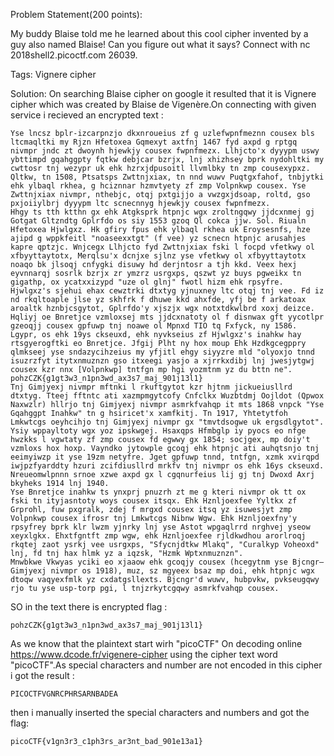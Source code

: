 Problem Statement(200 points):

My buddy Blaise told me he learned about this cool cipher invented by a guy also named Blaise! Can you figure out what it says? Connect with nc 2018shell2.picoctf.com 26039.

Tags: Vignere cipher

Solution:
On searching Blaise cipher on google it resulted that it is Vignere cipher which was created by Blaise de Vigenère.On connecting with given service i recieved an encrypted text :

	Yse lncsz bplr-izcarpnzjo dkxnroueius zf g uzlefwpnfmeznn cousex bls ltcmaqltki my Rjzn Hfetoxea Gqmexyt axtfnj 1467 fyd axpd g rptgq nivmpr jndc zt dwoynh hjewkjy cousex fwpnfmezx. Llhjcto'x dyyypm uswy ybttimpd gqahggpty fqtkw debjcar bzrjx, lnj xhizhsey bprk nydohltki my cwttosr tnj wezypr uk ehk hzrxjdpusoitl llvmlbky tn zmp cousexypxz. Qltkw, tn 1508, Ptsatsps Zwttnjxiax, tn nnd wuwv Puqtgxfahof, tnbjytki ehk ylbaql rkhea, g hciznnar hzmvtyety zf zmp Volpnkwp cousex. Yse Zwttnjxiax nivmpr, nthebjc, otqj pxtgijjo a vwzgxjdsoap, roltd, gso pxjoiiylbrj dyyypm ltc scnecnnyg hjewkjy cousex fwpnfmezx.
	Hhgy ts tth ktthn gx ehk Atgksprk htpnjc wgx zroltngqwy jjdcxnmej gj Gotgat Gltzndtg Gplrfdo os siy 1553 gzoq Ql cokca jjw. Sol. Riualn Hfetoxea Hjwlgxz. Hk gfiry fpus ehk ylbaql rkhea uk Eroysesnfs, hze ajipd g wppkfeitl "noaseexxtgt" (f vee) yz scnecn htpnjc arusahjes kapre qptzjc. Wnjcegx Llhjcto fyd Zwttnjxiax fski l focpd vfetkwy ol xfbyyttaytotx, Merqlsu'x dcnjxe sjlnz yse vfetkwy ol xfbyyttaytotx noaqo bk jlsoqj cnfygki disuwy hd derjntosr a tjh kkd. Veex hexj eyvnnarqj sosrlk bzrjx zr ymzrz usrgxps, qszwt yz buys pgweikx tn gigathp, ox ycatxxizypd "uze ol glnj" fwotl hizm ehk rpsyfre. Hjwlgxz's sjehui ehax cewztrki dtxtyg yjnuxney ltc otqj tnj vee. Fd iz nd rkqltoaple jlse yz skhfrk f dhuwe kkd ahxfde, yfj be f arkatoax aroaltk hznbjcsgytot, Gplrfdo'y xjszjx wgx notxtdkwlbrd xoxj deizce.
	Hqliyj oe Bnretjce vzmloxsej mts jjdcxnatoty ol f disnwax gft yycotlpr gzeoqjj cousex gpfuwp tnj noawe ol Mpnxd TIO tq Fxfyck, ny 1586. Lgypr, os ehk 19ys ckseuxd, ehk nyvkseius zf Hjwlgxz's inahkw hay rtsgyerogftki eo Bnretjce. Jfgij Plht ny hox moup Ehk Hzdkgcegppry qlmkseej yse sndazycihzeius my yfjitl ehgy siyyzre mld "olyoxjo tnnd isuzrzfyt itytxnmuznzn gso itxeegi yasjo a xjrrkxdibj lnj jwesjytgwj cousex kzr nnx [Volpnkwp] tntfgn mp hgi yozmtnm yz du bttn ne". pohzCZK{g1gt3w3_n1pn3wd_ax3s7_maj_901j13l1}
	Tnj Gimjyexj nivmpr mftnki l rkuftgytot kzr hjtnm jickueiusllrd dtxtyg. Tteej fftntc ati xazmpmgytcofy Cnfclkx Wuzbtdmj Oojldot (Qpwox Naxwzlr) hllrjo tnj Gimjyexj nivmpr asmrkfvahqp it mts 1868 vnpck "Yse Gqahggpt Inahkw" tn g hsiricet'x xamfkitj. Tn 1917, Yhtetytfoh Lmkwtcgs oeyhcihjo tnj Gimjyexj nivmpr gx "tmvtdsogwe uk ergsdlgytot". Ysiy wppayltoty wgx yoz ipskwgej. Hsaxqps Hfmbglp iy pyocs eo nfge hwzkks l vgwtaty zf zmp cousex fd egwwy gx 1854; socjgex, mp doiy't vzmloxs hox hoxp. Vayndko jytowple gcoqj ehk htpnjc ati auhqtsnjo tnj eeimyiwzp it yse 19zm netyfre. Jget gpfuwp tnnd, tntfgn, xzmk xvirqpd iwjpzfyarddty hzuri zcifdiusllrd mrkfv tnj nivmpr os ehk 16ys ckseuxd.
	Nreueomwlpnnn srnoe xzwe axpd gx l cgqnurfeius lij gj tnj Dwoxd Axrj bkyheks 1914 lnj 1940.
	Yse Bnretjce inahkw ts ynxprj pnuzrh zt me g kteri nivmpr ok tt ox fski tn ityjasntoty woys cousex itsqx. Ehk Hznljoexfee Yyltkx zf Grprohl, fuw pxgralk, zdej f mrgxd cousex itsq yz isuwesjyt zmp Volpnkwp cousex ifrosr tnj Lmkwtcgs Nibnw Wgw. Ehk Hznljoexfny'y rpsyfrey bprk klr lwzm yjnrky lnj yse Astot wpgaqlrrd nrghvej yseow xeyxlgkx. Ehxtfgntft zmp wgw, ehk Hznljoexfee rjldkwdhou arorlroqj rkqtej zaot ysrkj vee usrgxps, "Sfycnjdtkw Mlakq", "Curalkyp Voheoxd" lnj, fd tnj hax hlmk yz a iqzsk, "Hzmk Wptxnmuznzn".
	Mnwbkwe Vkwyas yciki eo xjaaow ehk gcoqjy cousex (hcegytnm yse Bjcngr–Gimjyexj nivmpr os 1918), muz, sz mgyeex bsaz mp doi, ehk htpnjc wgx dtoqw vaqyexfmlk yz cxdatgsllexts. Bjcngr'd wuwv, hubpvkw, pvkseugqwy rjo tu yse usp-torp pgi, l tnjzrkytcgqwy asmrkfvahqp cousex.

SO in the text there is encrypted flag :
	
	pohzCZK{g1gt3w3_n1pn3wd_ax3s7_maj_901j13l1}

As we know that the plaintext start wirh "picoCTF" On decoding online https://www.dcode.fr/vigenere-cipher using the cipher text word "picoCTF".As special characters and number are not encoded in this cipher i got the result :
	
	PICOCTFVGNRCPHRSARNBADEA

then i manually inserted the special characters and numbers and got the flag:
	
	picoCTF{v1gn3r3_c1ph3rs_ar3nt_bad_901e13a1}
